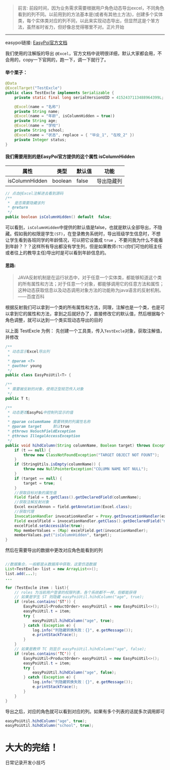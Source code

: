 > 前言: 前段时间，因为业务需求需要根据用户角色动态导出excel，不同角色看到的列不同。以前用到的方法基本是(或者有其他土方法)，创建多个实体类，每个实体类对应的列不同，以此来实现动态导出，但显然这是个笨方法，虽然省时省力，但好像总觉得哪里不对。正片开始
---
easypoi链接: [EasyPoi官方文档](http://easypoi.mydoc.io/)

我们使用的注解版的导出 `@Excel`，官方文档中说明很详细，默认大家都会用，不会用的，copy一下官网的，跑一下，调一下就行了。

#### 举个栗子：
```java
@Data
@ExcelTarget("TestExcle")
public class TestExcle implements Serializable {
    private static final long serialVersionUID = 4152437113488964399L;

    @Excel(name = "名称")
    private String name;
    @Excel(name = "年龄", isColumnHidden = true))
    private String age;
    @Excel(name = "学校")
    private String school;
    @Excel(name = "状态", replace = { "毕业_1", "在校_2" })
    private Integer status;
}
```
#### 我们需要用到的是EasyPoi官方提供的这个属性 isColumnHidden

属性 | 类型 |  默认值  |功能
-|-|-|-
isColumnHidden |boolean| false |导出隐藏列

```java
// 点击@Excel注解进去看到源码
/**
 *  是否需要隐藏该列
 * @return
 */
public boolean isColumnHidden() default  false;
```

可以看到，`isColumnHidden`中提供的默认值是false，也就是默认全部导出，不隐藏。假如我的权限是学生`(ST)`，在登录教务系统时，导出班级学生信息时，不想让学生看到各班同学的年龄情况，可以把它设置成 `true` ，不要问我为什么不能看到年龄？？？这样所有导出都没有学生列，但是如果教师`(TC)`(你们可怕的班主任或者往上的教导主任)导出时是可以看到年龄信息的。

#### 思路: 
> JAVA反射机制是在运行状态中，对于任意一个实体类，都能够知道这个类的所有属性和方法；对于任意一个对象，都能够调用它的任意方法和属性；这种动态获取信息以及动态调用对象方法的功能称为java语言的反射机制。——百度百科

根据反射我们可以拿到一个类的所有属性和方法，同理，注解也是一个类，也是可以拿到它的属性和方法，拿到之后就好办了，直接修改它的默认值，然后根据每个角色调整，就可以达到一个类实现动态导出的目的

以上面 TestExcle 为例：
先创建一个工具类，传入`TestExcle`对象，获取注解值，并修改

```java
/**
 * 动态显示Excel导出列
 *
 * @param <T>
 * @author young
 */
public class EasyPoiUtil<T> {

/**
 * 需要被反射的对象，使用泛型规范传入对象
 */
public T t;

/**
 * 动态更改EasyPoi中控制列显示的值
 *
 * @param columnName 需要转换的列属性名称
 * @param target     默认true
 * @throws NoSuchFieldException
 * @throws IllegalAccessException
 */
public void hihdColumn(String columnName, Boolean target) throws Exception {
    if (t == null) {
        throw new ClassNotFoundException("TARGET OBJECT NOT FOUNT");
    }
    if (StringUtils.isEmpty(columnName)) {
        throw new NullPointerException("COLUMN NAME NOT NULL");
    }
    if (target == null) {
        target = true;
    }
    //获取目标对象的属性值
    Field field = t.getClass().getDeclaredField(columnName);
    //获取注解反射对象
    Excel excelAnnon = field.getAnnotation(Excel.class);
    //获取代理
    InvocationHandler invocationHandler = Proxy.getInvocationHandler(excelAnnon);
    Field excelField = invocationHandler.getClass().getDeclaredField("memberValues");
    excelField.setAccessible(true);
    Map memberValues = (Map) excelField.get(invocationHandler);
    memberValues.put("isColumnHidden", target);
}
```
然后在需要导出的数据中更改对应角色能看到的列
```java

//数据集合，一般都是从数据库中获取，这里仿造数据
List<TestExcle> list = new ArrayList<>();
list.add(...);
...

for (TestExcle item : list){
    // roles 为当前用户登录的权限列表，各个系统都不一样，但都能获得
    // 如果是学生 ST 则隐藏 easyPoiUtil.hihdColumn("age", true);
    if (roles.contains('ST')) {
        EasyPoiUtil<ProductOrder> easyPoiUtil = new EasyPoiUtil<>();
        easyPoiUtil.t = item;
        try {
            easyPoiUtil.hihdColumn("age", true);
        } catch (Exception e) {
            log.info("列隐藏转换失败：{}", e.getMessage());
            e.printStackTrace();
        }
    } 
    // 如果是教师 TC 则显示 easyPoiUtil.hihdColumn("age", false);
    if (roles.contains('TC')) {
        EasyPoiUtil<ProductOrder> easyPoiUtil = new EasyPoiUtil<>();
        easyPoiUtil.t = item;
        try {
            easyPoiUtil.hihdColumn("age", false);
        } catch (Exception e) {
            log.info("列隐藏转换失败：{}", e.getMessage());
            e.printStackTrace();
        }
    } 
}
```

导出之后，对应的角色就可以看到对应的列。如果有多个列表的话就多次调用即可
```java
easyPoiUtil.hihdColumn("age", true);
easyPoiUtil.hihdColumn("school", true);
```

# 大大的完结！
日常记录开发小技巧